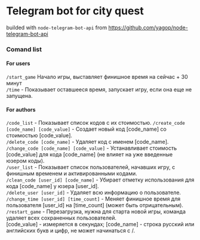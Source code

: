 # Telegram bot for city quest   

builded with `node-telegram-bot-api` from https://github.com/yagop/node-telegram-bot-api
### Comand list 

#### For users  
`/start_game` Начало игры, выставляет финишное время на сейчас + 30 минут <br>
`/time` - Показывает оставшееся время, запускает игру, если она еще не запущена. <br>

#### For authors    
`/code_list` - Показывает список кодов с их стоимостью.
`/create_code [code_name] [code_value]` - Создает новый код [code_name] со стоимостью  [code_value]. <br>
`/delete_code [code_name]` - Удаляет код с именем [code_name]. <br>
`/change_code [code_name] [code_value]` - Устанавливает стоимость [code_value] для кода [code_name] (не влияет на уже введенные юзером коды). <br>
`/user_list` - Показывает список пользователей, начавших игру, с финишным временем и активированными кодами.  <br>
`/clean_code [user_id] [code_name]` - Убирает отметку использования для кода [code_name] у юзера [user_id]. <br>
`/delete_user [user_id]` - Удаляет всю информацию о пользователе. <br>
`/change_time [user_id] [time_count]` - Меняет финишное время для пользователя [user_id] на [time_count] (может быть отрицательным). <br>
`/restart_game` - Перезагрузка, нужна для старта новой игры, команда удаляет всех сохраненных пользователей. <br>
[code_value] - измеряется в секундах; [code_name] - строка русский или английских букв и цифр, не может начинаться с /. <br>
 